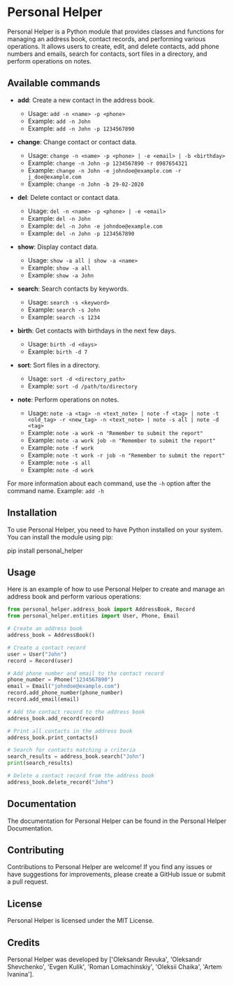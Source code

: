 # Personal Helper

Personal Helper is a Python module that provides classes and functions for managing an address book, contact records, and performing various operations. It allows users to create, edit, and delete contacts, add phone numbers and emails, search for contacts, sort files in a directory, and perform operations on notes.

## Available commands

- **add**: Create a new contact in the address book.
    - Usage: `add -n <name> -p <phone>`
    - Example: `add -n John`
    - Example: `add -n John -p 1234567890`

- **change**: Change contact or contact data.
    - Usage: `change -n <name> -p <phone> | -e <email> | -b <birthday>`
    - Example: `change -n John -p 1234567890 -r 0987654321`
    - Example: `change -n John -e johndoe@example.com -r j_doe@example.com`
    - Example: `change -n John -b 29-02-2020`

- **del**: Delete contact or contact data.
    - Usage: `del -n <name> -p <phone> | -e <email>`
    - Example: `del -n John`
    - Example: `del -n John -e johndoe@example.com`
    - Example: `del -n John -p 1234567890`

- **show**: Display contact data.
    - Usage: `show -a all | show -a <name>`
    - Example: `show -a all`
    - Example: `show -a John`

- **search**: Search contacts by keywords.
    - Usage: `search -s <keyword>`
    - Example: `search -s John`
    - Example: `search -s 1234`

- **birth**: Get contacts with birthdays in the next few days.
    - Usage: `birth -d <days>`
    - Example: `birth -d 7`

- **sort**: Sort files in a directory.
    - Usage: `sort -d <directory_path>`
    - Example: `sort -d /path/to/directory`

- **note**: Perform operations on notes.
    - Usage: `note -a <tag> -n <text_note> | note -f <tag> | note -t <old_tag> -r <new_tag> -n <text_note> | note -s all | note -d <tag>`
    - Example: `note -a work -n "Remember to submit the report"`
    - Example: `note -a work job -n "Remember to submit the report"`
    - Example: `note -f work`
    - Example: `note -t work -r job -n "Remember to submit the report"`
    - Example: `note -s all`
    - Example: `note -d work`


For more information about each command, use the `-h` option after the command name. Example: `add -h`

## Installation

To use Personal Helper, you need to have Python installed on your system. You can install the module using pip:

pip install personal_helper


## Usage

Here is an example of how to use Personal Helper to create and manage an address book and perform various operations:

```python
from personal_helper.address_book import AddressBook, Record
from personal_helper.entities import User, Phone, Email

# Create an address book
address_book = AddressBook()

# Create a contact record
user = User("John")
record = Record(user)

# Add phone number and email to the contact record
phone_number = Phone("1234567890")
email = Email("johndoe@example.com")
record.add_phone_number(phone_number)
record.add_email(email)

# Add the contact record to the address book
address_book.add_record(record)

# Print all contacts in the address book
address_book.print_contacts()

# Search for contacts matching a criteria
search_results = address_book.search("John")
print(search_results)

# Delete a contact record from the address book
address_book.delete_record("John")
```

## Documentation
The documentation for Personal Helper can be found in the Personal Helper Documentation.

## Contributing
Contributions to Personal Helper are welcome! If you find any issues or have suggestions for improvements, please create a GitHub issue or submit a pull request.

## License
Personal Helper is licensed under the MIT License.

 ## Credits
Personal Helper was developed by ['Oleksandr Revuka', 'Oleksandr Shevchenko', 'Evgen Kulik', 'Roman Lomachinskiy', 'Oleksii Chaika', 'Artem Ivanina'].
